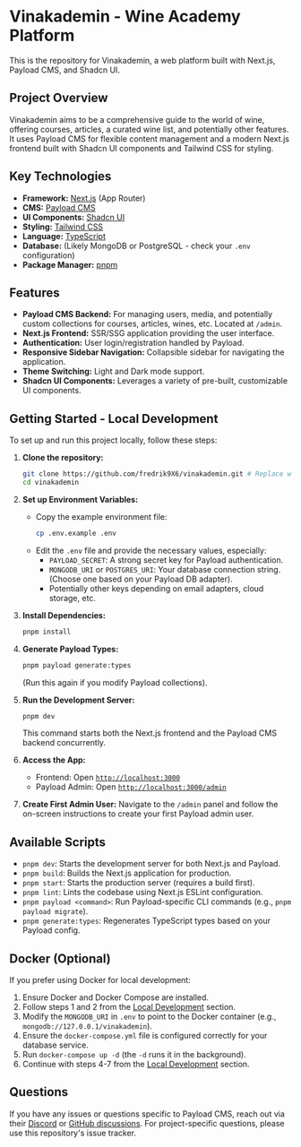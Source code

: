 # Vinakademin - Wine Academy Platform

This is the repository for Vinakademin, a web platform built with Next.js, Payload CMS, and Shadcn UI.

## Project Overview

Vinakademin aims to be a comprehensive guide to the world of wine, offering courses, articles, a curated wine list, and potentially other features. It uses Payload CMS for flexible content management and a modern Next.js frontend built with Shadcn UI components and Tailwind CSS for styling.

## Key Technologies

- **Framework:** [Next.js](https://nextjs.org/) (App Router)
- **CMS:** [Payload CMS](https://payloadcms.com/)
- **UI Components:** [Shadcn UI](https://ui.shadcn.com/)
- **Styling:** [Tailwind CSS](https://tailwindcss.com/)
- **Language:** [TypeScript](https://www.typescriptlang.org/)
- **Database:** (Likely MongoDB or PostgreSQL - check your `.env` configuration)
- **Package Manager:** [pnpm](https://pnpm.io/)

## Features

- **Payload CMS Backend:** For managing users, media, and potentially custom collections for courses, articles, wines, etc. Located at `/admin`.
- **Next.js Frontend:** SSR/SSG application providing the user interface.
- **Authentication:** User login/registration handled by Payload.
- **Responsive Sidebar Navigation:** Collapsible sidebar for navigating the application.
- **Theme Switching:** Light and Dark mode support.
- **Shadcn UI Components:** Leverages a variety of pre-built, customizable UI components.

## Getting Started - Local Development

To set up and run this project locally, follow these steps:

1.  **Clone the repository:**

    ```bash
    git clone https://github.com/fredrik9X6/vinakademin.git # Replace with your repo URL
    cd vinakademin
    ```

2.  **Set up Environment Variables:**

    - Copy the example environment file:
      ```bash
      cp .env.example .env
      ```
    - Edit the `.env` file and provide the necessary values, especially:
      - `PAYLOAD_SECRET`: A strong secret key for Payload authentication.
      - `MONGODB_URI` or `POSTGRES_URI`: Your database connection string. (Choose one based on your Payload DB adapter).
      - Potentially other keys depending on email adapters, cloud storage, etc.

3.  **Install Dependencies:**

    ```bash
    pnpm install
    ```

4.  **Generate Payload Types:**

    ```bash
    pnpm payload generate:types
    ```

    (Run this again if you modify Payload collections).

5.  **Run the Development Server:**

    ```bash
    pnpm dev
    ```

    This command starts both the Next.js frontend and the Payload CMS backend concurrently.

6.  **Access the App:**

    - Frontend: Open [`http://localhost:3000`](http://localhost:3000)
    - Payload Admin: Open [`http://localhost:3000/admin`](http://localhost:3000/admin)

7.  **Create First Admin User:** Navigate to the `/admin` panel and follow the on-screen instructions to create your first Payload admin user.

## Available Scripts

- `pnpm dev`: Starts the development server for both Next.js and Payload.
- `pnpm build`: Builds the Next.js application for production.
- `pnpm start`: Starts the production server (requires a build first).
- `pnpm lint`: Lints the codebase using Next.js ESLint configuration.
- `pnpm payload <command>`: Run Payload-specific CLI commands (e.g., `pnpm payload migrate`).
- `pnpm generate:types`: Regenerates TypeScript types based on your Payload config.

## Docker (Optional)

If you prefer using Docker for local development:

1.  Ensure Docker and Docker Compose are installed.
2.  Follow steps 1 and 2 from the [Local Development](#getting-started---local-development) section.
3.  Modify the `MONGODB_URI` in `.env` to point to the Docker container (e.g., `mongodb://127.0.0.1/vinakademin`).
4.  Ensure the `docker-compose.yml` file is configured correctly for your database service.
5.  Run `docker-compose up -d` (the `-d` runs it in the background).
6.  Continue with steps 4-7 from the [Local Development](#getting-started---local-development) section.

## Questions

If you have any issues or questions specific to Payload CMS, reach out via their [Discord](https://discord.com/invite/payload) or [GitHub discussions](https://github.com/payloadcms/payload/discussions). For project-specific questions, please use this repository's issue tracker.
